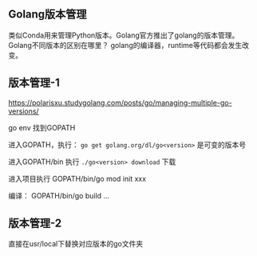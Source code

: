 ## Golang版本管理
类似Conda用来管理Python版本。Golang官方推出了golang的版本管理。
Golang不同版本的区别在哪里？ golang的编译器，runtime等代码都会发生改变。

## 版本管理-1
https://polarisxu.studygolang.com/posts/go/managing-multiple-go-versions/

go env 找到GOPATH

进入GOPATH，执行： `go get golang.org/dl/go<version>` <version>是可变的版本号

进入GOPATH/bin 执行 `./go<version> download` 下载

进入项目执行 GOPATH/bin/go<version> mod init xxx 

编译： GOPATH/bin/go<version> build ...


## 版本管理-2
直接在usr/local下替换对应版本的go文件夹